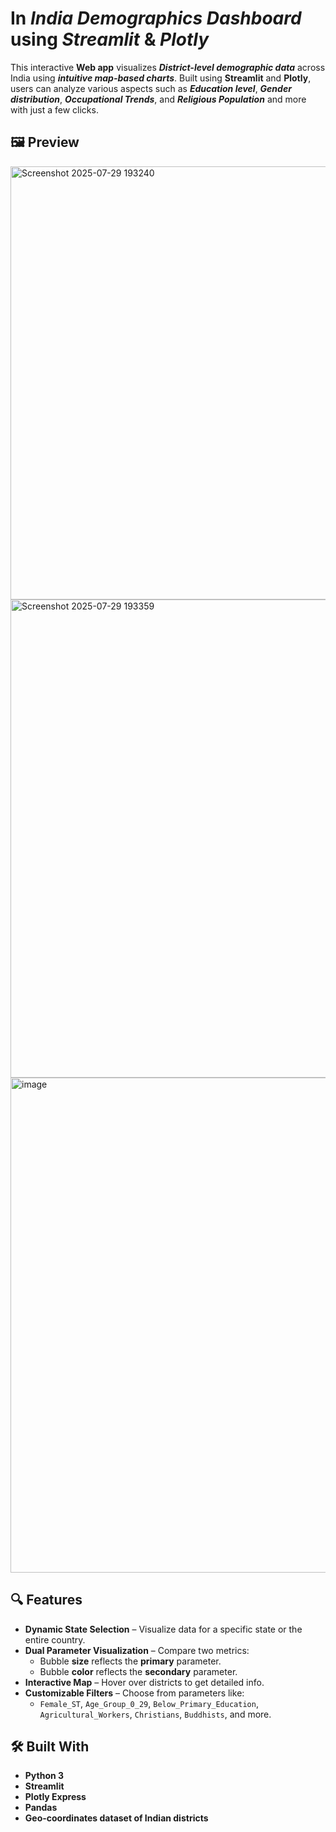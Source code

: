 # In *India Demographics Dashboard* using *Streamlit* & *Plotly*

This interactive **Web app** visualizes ***District-level demographic data*** across India using ***intuitive map-based charts***. Built using **Streamlit** and **Plotly**, users can analyze various aspects such as ***Education level***, ***Gender distribution***, ***Occupational Trends***, and ***Religious Population*** and more with just a few clicks.

## 🖼️ Preview

<img width="1086" height="693" alt="Screenshot 2025-07-29 193240" src="https://github.com/user-attachments/assets/6cdb61fb-1bd5-41cc-8201-26ae4b97eb0d" />

<img width="1878" height="765" alt="Screenshot 2025-07-29 193359" src="https://github.com/user-attachments/assets/2a90470b-5ee6-4353-9370-0f6ce3e4cdaf" />

<img width="1850" height="792" alt="image" src="https://github.com/user-attachments/assets/8e5eb04e-5ff7-4016-8192-d1e4acc23300" />


## 🔍 Features

- **Dynamic State Selection** – Visualize data for a specific state or the entire country.
- **Dual Parameter Visualization** – Compare two metrics:
  - Bubble **size** reflects the **primary** parameter.
  - Bubble **color** reflects the **secondary** parameter.
- **Interactive Map** – Hover over districts to get detailed info.
- **Customizable Filters** – Choose from parameters like:
  - `Female_ST`, `Age_Group_0_29`, `Below_Primary_Education`, `Agricultural_Workers`, `Christians`, `Buddhists`, and more.

## 🛠️ Built With

- **Python 3**
- **Streamlit**
- **Plotly Express**
- **Pandas**
- **Geo-coordinates dataset of Indian districts**

